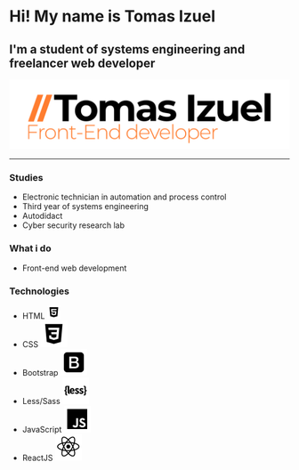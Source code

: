 # Hi! My name is **Tomas Izuel**
## I'm a student of systems engineering and freelancer web developer
![Logo personal](Logo.png)
___
### Studies
* Electronic technician in automation and process control
* Third year of systems engineering
* Autodidact
* Cyber ​​security research lab

### What i do
* Front-end web development

### Technologies
* HTML ![Logo personal](html5-logo-24.png)
* CSS ![Logo personal](bxl-css3.svg)
* Bootstrap ![Logo personal](bxl-bootstrap.svg)
* Less/Sass ![Logo personal](bxl-less.svg)
* JavaScript ![Logo personal](bxl-javascript.svg)
* ReactJS ![Logo personal](bxl-react.svg)
